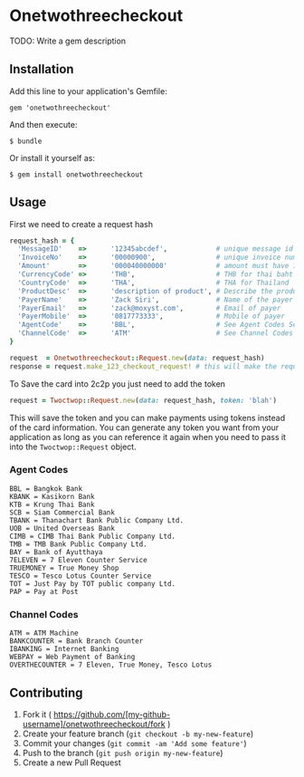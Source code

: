 # Onetwothreecheckout

TODO: Write a gem description

## Installation

Add this line to your application's Gemfile:

    gem 'onetwothreecheckout'

And then execute:

    $ bundle

Or install it yourself as:

    $ gem install onetwothreecheckout

## Usage

First we need to create a request hash

```ruby
request_hash = { 
  'MessageID'    =>      '12345abcdef',            # unique message id
  'InvoiceNo'    =>      '00000900',               # unique invoice number
  'Amount'       =>      '000040000000'            # amount must have 12 digits
  'CurrencyCode' =>      'THB',                    # THB for thai baht (based on http://en.wikipedia.org/wiki/ISO_4217)
  'CountryCode'  =>      'THA',                    # THA for Thailand  (based on iso 3166 country code)
  'ProductDesc'  =>      'description of product', # Describe the product
  'PayerName'    =>      'Zack Siri',              # Name of the payer
  'PayerEmail'   =>      'zack@moxyst.com',        # Email of payer
  'PayerMobile'  =>      '0817773333',             # Mobile of payer
  'AgentCode'    =>      'BBL',                    # See Agent Codes Section in this README
  'ChannelCode'  =>      'ATM'                     # See Channel Codes Section in this README
}

request  = Onetwothreecheckout::Request.new(data: request_hash)
response = request.make_123_checkout_request! # this will make the request and return a response
```

To Save the card into 2c2p you just need to add the token

```ruby
request = Twoctwop::Request.new(data: request_hash, token: 'blah')
```

This will save the token and you can make payments using tokens instead of the card information. You can generate any token you want from your application as long as you can reference it again when you need to pass it into the `Twoctwop::Request` object.

### Agent Codes

```
BBL = Bangkok Bank
KBANK = Kasikorn Bank
KTB = Krung Thai Bank
SCB = Siam Commercial Bank
TBANK = Thanachart Bank Public Company Ltd.
UOB = United Overseas Bank
CIMB = CIMB Thai Bank Public Company Ltd.
TMB = TMB Bank Public Company Ltd.
BAY = Bank of Ayutthaya
7ELEVEN = 7 Eleven Counter Service
TRUEMONEY = True Money Shop
TESCO = Tesco Lotus Counter Service
TOT = Just Pay by TOT public company Ltd.
PAP = Pay at Post
```

### Channel Codes

```
ATM = ATM Machine
BANKCOUNTER = Bank Branch Counter
IBANKING = Internet Banking
WEBPAY = Web Payment of Banking
OVERTHECOUNTER = 7 Eleven, True Money, Tesco Lotus
```

## Contributing

1. Fork it ( https://github.com/[my-github-username]/onetwothreecheckout/fork )
2. Create your feature branch (`git checkout -b my-new-feature`)
3. Commit your changes (`git commit -am 'Add some feature'`)
4. Push to the branch (`git push origin my-new-feature`)
5. Create a new Pull Request